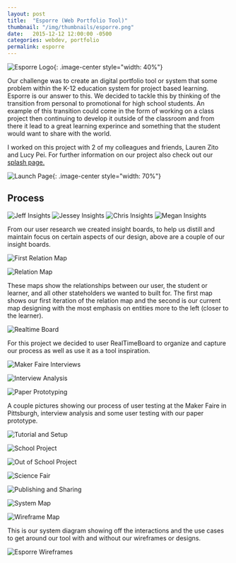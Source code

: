 ```yaml
---
layout: post
title:  "Esporre (Web Portfolio Tool)"
thumbnail: "/img/thumbnails/esporre.png"
date:   2015-12-12 12:00:00 -0500
categories: webdev, portfolio
permalink: esporre
---
```


![Esporre Logo](../img/esporre/esporreLogo.svg){: .image-center style="width: 40%"}

Our challenge was to create an digital portfolio tool or system that some problem within the K-12 education system for project based learning. Esporre is our answer to this. We decided to tackle this by thinking of the transition from personal to promotional for high school students. An example of this transition could come in the form of working on a class project then continuing to develop it outside of the classroom and from there it lead to a great learning experince and something that the student would want to share with the world.

I worked on this project with 2 of my colleagues and friends, Lauren Zito and Lucy Pei. For further information on our project also check out our <a target="_blank" href="http://naher94.github.io/esporre/">splash page.</a>

![Launch Page](../img/esporre/launchPageRendered.png){: .image-center style="width: 70%"}

## Process

![Jeff Insights](../img/esporre/insightBoards.png)
![Jessey Insights](../img/esporre/insightBoards2.png)
![Chris Insights](../img/esporre/insightBoards4.png)
![Megan Insights](../img/esporre/insightBoards3.png)

From our user research we created insight boards, to help us distill and maintain focus on certain aspects of our design, above are a couple of our insight boards.

![First Relation Map](../img/esporre/relationMapFirst.svg)

![Relation Map](../img/esporre/relationMap.svg)

These maps show the relationships between our user, the student or learner, and all other stateholders we wanted to built for. The first map shows our first iteration of the relation map and the second is our current map designing with the most emphasis on entities more to the left (closer to the learner).

![Realtime Board](../img/esporre/realTimeBoard.png)

For this project we decided to user RealTimeBoard to organize and capture our process as well as use it as a tool inspiration.

![Maker Faire Interviews](../img/esporre/makerFaireProcess.png)

![Interview Analysis](../img/esporre/interviewAnalysis.png)

![Paper Prototyping](../img/esporre/paperPrototype.png)

A couple pictures showing our process of user testing at the Maker Faire in Pittsburgh, interview analysis and some user testing with our paper prototype.

![Tutorial and Setup](../img/esporre/useCase1Tutorial.svg)

![School Project](../img/esporre/useCase2SchoolProject.svg)

![Out of School Project](../img/esporre/useCase3HomeProject.svg)

![Science Fair](../img/esporre/useCase4Fair.svg)

![Publishing and Sharing](../img/esporre/useCase5Publish.svg)

![System Map](../img/esporre/systemDiagram.svg)

![Wireframe Map](../img/esporre/wireframeMap.svg)

This is our system diagram showing off the interactions and the use cases to get around our tool with and without our wireframes or designs.

![Esporre Wireframes](../img/esporre/wireframes.png)





